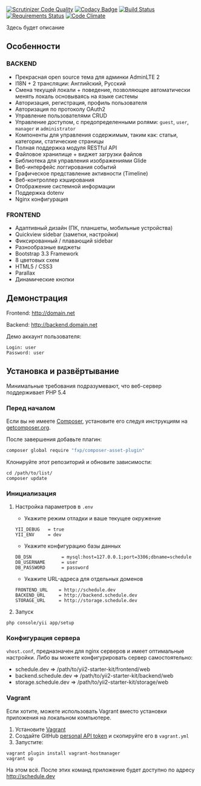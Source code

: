 [![Scrutinizer Code Quality](https://scrutinizer-ci.com/g/Exoticness/list/badges/quality-score.png?b=master)](https://scrutinizer-ci.com/g/Exoticness/list/?branch=master) [![Codacy Badge](https://img.shields.io/badge/codacy-B-brightgreen.svg)](https://www.codacy.com/app/roof1rst/list) [![Build Status](https://scrutinizer-ci.com/g/Exoticness/list/badges/build.png?b=master)](https://scrutinizer-ci.com/g/Exoticness/list/build-status/master) [![Requirements Status](https://requires.io/github/Exoticness/list/requirements.svg?branch=master)](https://requires.io/github/Exoticness/list/requirements/?branch=master) [![Code Climate](https://img.shields.io/codeclimate/github/kabisaict/flow.svg)]()

Здесь будет описание
 

Особенности
--------
### BACKEND
- Прекрасная open source тема для админки AdminLTE 2
- I18N + 2 трансляции: Английский, Русский
- Смена текущей локали + поведение, позволяющее автоматически менять локаль основываясь на языке системы
- Авторизация, регистрация, профиль пользователя
- Авторизация по протоколу OAuth2
- Управление пользователями CRUD
- Управление доступом, с предопределенными ролями: `guest`, `user`, `manager` и `administrator` 
- Компоненты для управления содержимым, таким как: статьи, категории, статические страницы
- Полная поддержка модуля RESTful API
- Файловое хранилище + виджет загрузки файлов
- Библиотека для управления изображениями Glide
- Веб-интерфейс логгирования событий
- Графическое представление активности (Timeline)
- Веб-контроллер кэширования
- Отображение системной информации
- Поддержка dotenv
- Nginx конфигурация

### FRONTEND
- Адаптивный дизайн (ПК, планшеты, мобильные устройства)
- Quickview sidebar (заметки, настройки)
- Фиксированный / плавающий sidebar
- Разнообразные виджеты
- Bootstrap 3.3 Framework
- 8 цветовых схем
- HTML5 / CSS3
- Parallax
- Динамические кнопки

Демонстрация
----
Frontend:
http://domain.net

Backend:
http://backend.domain.net

Демо аккаунт пользователя:
```
Login: user
Password: user
```

Установка и развёртывание
------------

Минимальные требования подразумевают, что веб-сервер поддерживает PHP 5.4

### Перед началом
Если вы не имеете [Composer](http://getcomposer.org/), установите его следуя инструкциям на [getcomposer.org](http://getcomposer.org/doc/00-intro.md#installation-nix).

После завершения добавьте плагин:
```bash
composer global require "fxp/composer-asset-plugin"
```

Клонируйте этот репозиторий и обновите зависимости:
```
cd /path/to/list/
composer update
```

### Инициализация
1. Настройка параметров в `.env`
	- Укажите режим отладки и ваше текущее окружение
	
	```
	YII_DEBUG   = true
	YII_ENV     = dev
	```
	- Укажите конфигурацию базы данных
	
	```
	DB_DSN           = mysql:host=127.0.0.1;port=3306;dbname=schedule
	DB_USERNAME      = user
	DB_PASSWORD      = password
	```

	- Укажите URL-адреса для отдельных доменов
	
	```
	FRONTEND_URL    = http://schedule.dev
	BACKEND_URL     = http://backend.schedule.dev
	STORAGE_URL     = http://storage.schedule.dev
	```

2. Запуск
```
php console/yii app/setup
```

### Конфигурация сервера
`vhost.conf`, предназначен для nginx серверов и имеет оптимальные настройки.
Либо вы можете конфигурировать сервер самостоятельно:
- schedule.dev => /path/to/yii2-starter-kit/frontend/web
- backend.schedule.dev => /path/to/yii2-starter-kit/backend/web
- storage.schedule.dev => /path/to/yii2-starter-kit/storage/web


### Vagrant
Если хотите, можете использовать Vagrant вместо установки приложения на локальном компьютере.

1. Установите [Vagrant](https://www.vagrantup.com/)
2. Создайте GitHub [personal API token](https://github.com/blog/1509-personal-api-tokens) и скопируйте его в `vagrant.yml`
3. Запустите:
```
vagrant plugin install vagrant-hostmanager
vagrant up
```
На этом всё. После этих команд приложение будет доступно по адресу http://schedule.dev
